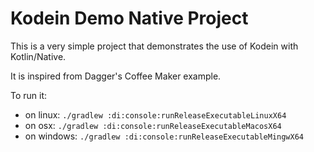 Kodein Demo Native Project
==========================

This is a very simple project that demonstrates the use of Kodein with Kotlin/Native.

It is inspired from Dagger's Coffee Maker example.

To run it:
- on linux: `./gradlew :di:console:runReleaseExecutableLinuxX64`
- on osx: `./gradlew :di:console:runReleaseExecutableMacosX64`
- on windows: `./gradlew :di:console:runReleaseExecutableMingwX64`